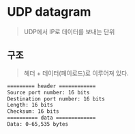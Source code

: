 # UDP datagram

> UDP에서 IP로 데이터를 보내는 단위

## 구조

> 헤더 + 데이터(페이로드)로 이루어져 있다.

```sh
========= header ============
Source port number: 16 bits
Destination port number: 16 bits
Length: 16 bits
Checksum: 16 bits
========== data =============
Data: 0-65,535 bytes
```
